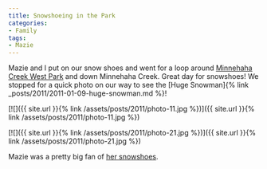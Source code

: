 ```yaml
---
title: Snowshoeing in the Park
categories:
- Family
tags:
- Mazie
---
```


Mazie and I put on our snow shoes and went for a loop around [Minnehaha Creek West Park](http://www.minneapolisparks.org/default.asp?PageID=4&parkid=496) and down Minnehaha Creek. Great day for snowshoes!
We stopped for a quick photo on our way to see the [Huge Snowman]{% link _posts/2011/2011-01-09-huge-snowman.md %}!

[![]({{ site.url }}{% link /assets/posts/2011/photo-11.jpg %})]({{ site.url }}{% link /assets/posts/2011/photo-11.jpg %})

[![]({{ site.url }}{% link /assets/posts/2011/photo-21.jpg %})]({{ site.url }}{% link /assets/posts/2011/photo-21.jpg %})

Mazie was a pretty big fan of [her snowshoes](http://www.rei.com/product/805262).
